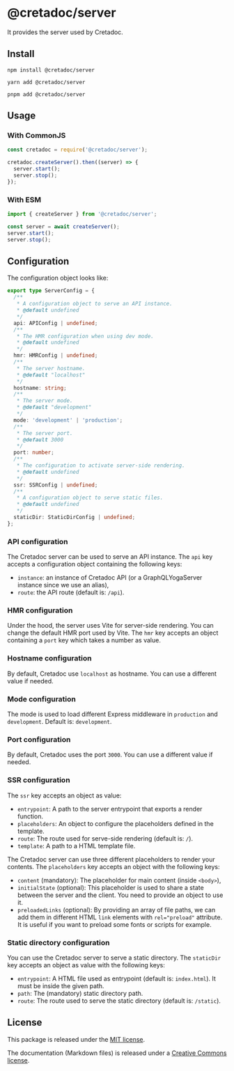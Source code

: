 # @cretadoc/server

It provides the server used by Cretadoc.

## Install

```
npm install @cretadoc/server
```

```
yarn add @cretadoc/server
```

```
pnpm add @cretadoc/server
```

## Usage

### With CommonJS

```cjs
const cretadoc = require('@cretadoc/server');

cretadoc.createServer().then((server) => {
  server.start();
  server.stop();
});
```

### With ESM

```mjs
import { createServer } from '@cretadoc/server';

const server = await createServer();
server.start();
server.stop();
```

## Configuration

The configuration object looks like:

```ts
export type ServerConfig = {
  /**
   * A configuration object to serve an API instance.
   * @default undefined
   */
  api: APIConfig | undefined;
  /**
   * The HMR configuration when using dev mode.
   * @default undefined
   */
  hmr: HMRConfig | undefined;
  /**
   * The server hostname.
   * @default "localhost"
   */
  hostname: string;
  /**
   * The server mode.
   * @default "development"
   */
  mode: 'development' | 'production';
  /**
   * The server port.
   * @default 3000
   */
  port: number;
  /**
   * The configuration to activate server-side rendering.
   * @default undefined
   */
  ssr: SSRConfig | undefined;
  /**
   * A configuration object to serve static files.
   * @default undefined
   */
  staticDir: StaticDirConfig | undefined;
};
```

### API configuration

The Cretadoc server can be used to serve an API instance. The `api` key accepts a configuration object containing the following keys:

- `instance`: an instance of Cretadoc API (or a GraphQLYogaServer instance since we use an alias),
- `route`: the API route (default is: `/api`).

### HMR configuration

Under the hood, the server uses Vite for server-side rendering. You can change the default HMR port used by Vite. The `hmr` key accepts an object containing a `port` key which takes a number as value.

### Hostname configuration

By default, Cretadoc use `localhost` as hostname. You can use a different value if needed.

### Mode configuration

The mode is used to load different Express middleware in `production` and `development`. Default is: `development`.

### Port configuration

By default, Cretadoc uses the port `3000`. You can use a different value if needed.

### SSR configuration

The `ssr` key accepts an object as value:

- `entrypoint`: A path to the server entrypoint that exports a render function.
- `placeholders`: An object to configure the placeholders defined in the template.
- `route`: The route used for serve-side rendering (default is: `/`).
- `template`: A path to a HTML template file.

The Cretadoc server can use three different placeholders to render your contents. The `placeholders` key accepts an object with the following keys:

- `content` (mandatory): The placeholder for main content (inside `<body>`),
- `initialState` (optional): This placeholder is used to share a state between the server and the client. You need to provide an object to use it.
- `preloadedLinks` (optional): By providing an array of file paths, we can add them in different HTML `link` elements with `rel="preload"` attribute. It is useful if you want to preload some fonts or scripts for example.

### Static directory configuration

You can use the Cretadoc server to serve a static directory. The `staticDir` key accepts an object as value with the following keys:

- `entrypoint`: A HTML file used as entrypoint (default is: `index.html`). It must be inside the given path.
- `path`: The (mandatory) static directory path.
- `route`: The route used to serve the static directory (default is: `/static`).

## License

This package is released under the [MIT license](./LICENSE).

The documentation (Markdown files) is released under a [Creative Commons license](./LICENSE-docs).
